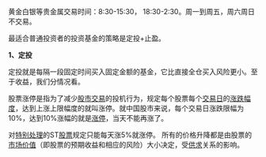 黄金白银等贵金属交易时间：8:30-15:30， 18:30-2:30。周一到周五，周六周日不交易。



最适合普通投资者的投资基金的策略是定投+止盈。

**1、定投**

定投就是每隔一段固定时间买入固定金额的基金，它比直接全仓买入风险更小。至于收益，我们分情况看。



股票涨停是指为了减少[股市交易](https://baike.baidu.com/item/%E8%82%A1%E5%B8%82%E4%BA%A4%E6%98%93)的投机行为，规定每个股票每个[交易日](https://baike.baidu.com/item/%E4%BA%A4%E6%98%93%E6%97%A5/1174461)的[涨跌幅度](https://baike.baidu.com/item/%E6%B6%A8%E8%B7%8C%E5%B9%85%E5%BA%A6/11061781)，达到上涨上限幅度的就叫涨停。就中国股市来说，每个交易日涨跌限幅为10%，达到10%涨幅的就是[涨停](https://baike.baidu.com/item/%E6%B6%A8%E5%81%9C/586)，当天不能再涨了。

对[特别处理](https://baike.baidu.com/item/%E7%89%B9%E5%88%AB%E5%A4%84%E7%90%86/5461960)的ST[股票](https://baike.baidu.com/item/%E8%82%A1%E7%A5%A8/22647)规定只能每天涨5%就涨停。 所有的价格升降都是由股票的[市场价值](https://baike.baidu.com/item/%E5%B8%82%E5%9C%BA%E4%BB%B7%E5%80%BC/2258976)（即股票的预期收益和相应的风险）大小决定，受[供求](https://baike.baidu.com/item/%E4%BE%9B%E6%B1%82)关系的影响。